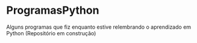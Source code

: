 # ProgramasPython
Alguns programas que fiz enquanto estive relembrando o aprendizado em Python (Repositório em construção)

